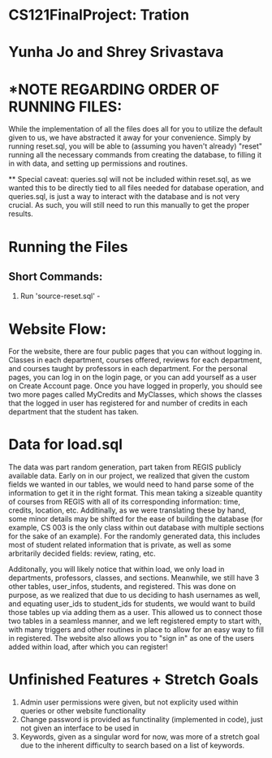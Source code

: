 # CS121FinalProject: Tration
# Yunha Jo and Shrey Srivastava

# *NOTE REGARDING ORDER OF RUNNING FILES: 
While the implementation of all the files does all for you to utilize the 
default given to us, we have abstracted it away for your convenience. Simply
by running reset.sql, you will be able to (assuming you haven't already) 
"reset" running all the necessary commands from creating the database, 
to filling it in with data, and setting up permissions and routines. 

** Special caveat: queries.sql will not be included within reset.sql, as we
wanted this to be directly tied to all files needed for database operation, 
and queries.sql, is just a way to interact with the database and is not 
very crucial. As such, you will still need to run this manually to get the 
proper results. 

# Running the Files
## Short Commands:
1. Run 'source-reset.sql' - 

# Website Flow:
For the website, there are four public pages that you can without logging in.
Classes in each department, courses offered, reviews for each department, and
courses taught by professors in each department. For the personal pages,
you can log in on the login page, or you can add yourself as a user on Create Account
page. Once you have logged in properly, you should see two more pages
called MyCredits and MyClasses, which shows the classes that the logged in
user has registered for and number of credits in each department that the student
has taken.


# Data for load.sql
The data was part random generation, part taken from REGIS publicly available
data. Early on in our project, we realized that given the custom fields we
wanted in our tables, we would need to hand parse some of the information to
get it in the right format. This mean taking a sizeable quantity of courses
from REGIS with all of its corresponding information: time, credits, location, 
etc. Additinally, as we were translating these by hand, some minor details 
may be shifted for the ease of building the database (for example, CS 003 
is the only class within out database with multiple sections for the sake
of an example). For the randomly generated data, this includes most of 
student related information that is private, as well as some arbritarily
decided fields: review, rating, etc. 

Additonally, you will likely notice that 
within load, we only load in departments, professors, classes, and sections. 
Meanwhile, we still have 3 other tables, user_infos, students, and registered.
This was done on purpose, as we realized that due to us deciding to hash 
usernames as well, and equating user_ids to student_ids for students, we
would want to build those tables up via adding them as a user. This allowed 
us to connect those two tables in a seamless manner, and we left registered
empty to start with, with many triggers and other routines in place to allow
for an easy way to fill in registered. The website also allows you to "sign
in" as one of the users added within load, after which you can register!


# Unfinished Features + Stretch Goals
1. Admin user permissions were given, but not explicity used within queries
or other website functionality 
2. Change password is provided as functinality (implemented in code), just
not given an interface to be used in 
3. Keywords, given as a singular word for now, was more of a stretch goal due
to the inherent difficulty to search based on a list of keywords. 
